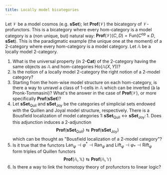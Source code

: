 ```yaml
---
title: Locally model bicategories
---
```


Let $\mathcal{V}$ be a model cosmos (e.g. $\mathbf{sSet}$); let $\mathbf{Prof}(\mathcal{V})$ the bicategory of $\mathcal{V}$-profunctors. This is a bicategory where every hom-category is a model category is a (non unique, but) natural way: $\mathbf{Prof}(\mathcal{V})(C,D) = \text{Fun}(C^\text{op}\times D, \mathbf{sSet})$. This is the paradigmatic example (the unique one at the moment) of a 2-category where every hom-category is a model category. Let $\mathbb{A}$ be a locally model 2-category.

   1. What is the universal property (in $2\text{-}\mathbf{Cat}$) of the 2-category having the same objects as $\mathbb{A}$ and hom-categories $\text{Ho}(\mathbb{A}(X,Y))$?
   2. Is the notion of a locally model 2-category the right notion of a 2-model category?
   3. Starting from the hom-wise model structure on each hom-category, is there a way to unravel a class of 1-cells in $\mathbb{A}$ which can be inverted (à la Pronk-Tommasini)? What's the answer in the case of $\mathbf{Prof}(\mathcal{V})$, or more specifically $\mathbf{Prof}(\mathbf{sSet})$?
   4. Let $\mathbf{sSet}_\text{Quil}$ and $\mathbf{sSet}_\text{Joy}$ be the categories of simplicial sets endowed with the Quillen and Joyal model structure, respectively. There is a Bousfield localization of model categories $1\colon \mathbf{sSet}_\text{Quil} \leftrightarrow \mathbf{sSet}_\text{Joy}\colon 1$. Does this adjunction induces a 2-adjunction
   $$\mathbf{Prof}(\mathbf{sSet}_{\text{Quil}}) \leftrightarrows \mathbf{Prof}(\mathbf{sSet}_\text{Joy})$$
   which can be thought as "Bousfield localization of a 2-model category"?
   5. Is it true that the functors $\text{Lan}_\varphi \dashv \varphi^*\dashv \text{Ran}_\varphi$ and $\text{Lift}_\varphi \dashv \varphi_*\dashv \text{Rift}_\varphi$ form triples of Quillen functors
   $$ \mathbf{Prof}(\mathbb{A},\mathbb{X}) \leftrightarrows  \mathbf{Prof}(\mathbb{A},\mathbb{Y}) $$
   6. Is there a way to link the homotopy theory of profunctors to linear logic?